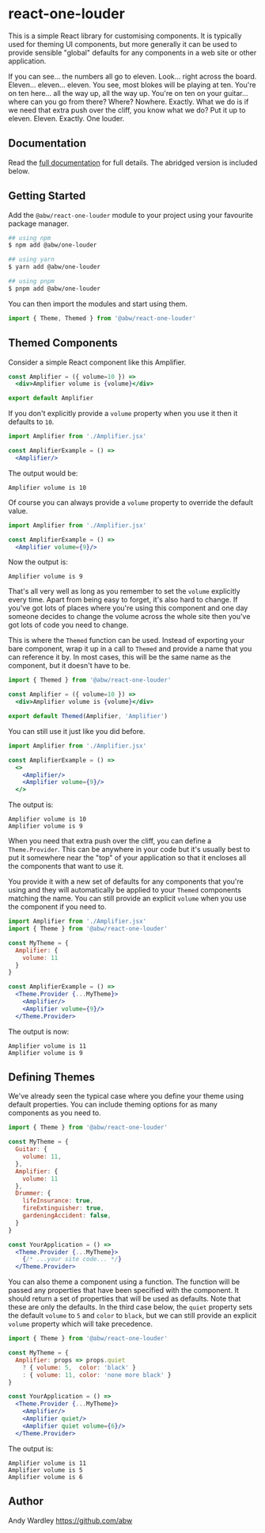# react-one-louder

This is a simple React library for customising components. It is typically
used for theming UI components, but more generally it can be used to provide
sensible "global" defaults for any components in a web site or other application.

If you can see... the numbers all go to eleven. Look... right across the
board. Eleven... eleven... eleven. You see, most blokes will be playing at
ten. You're on ten here... all the way up, all the way up. You're on ten on
your guitar... where can you go from there? Where? Nowhere. Exactly. What we
do is if we need that extra push over the cliff, you know what we do? Put it
up to eleven. Eleven. Exactly. One louder.

## Documentation

Read the [full documentation](https://badgerpower.com/react-one-louder/) for
full details.  The abridged version is included below.

## Getting Started

Add the `@abw/react-one-louder` module to your project using your favourite
package manager.

```bash
## using npm
$ npm add @abw/one-louder

## using yarn
$ yarn add @abw/one-louder

## using pnpm
$ pnpm add @abw/one-louder
```

You can then import the modules and start using them.

```jsx
import { Theme, Themed } from '@abw/react-one-louder'
```

## Themed Components

Consider a simple React component like this Amplifier.

```jsx
const Amplifier = ({ volume=10 }) =>
  <div>Amplifier volume is {volume}</div>

export default Amplifier
```

If you don't explicitly provide a `volume` property when you use it then it
defaults to `10`.

```jsx
import Amplifier from './Amplifier.jsx'

const AmplifierExample = () =>
  <Amplifier/>
```

The output would be:

```
Amplifier volume is 10
```

Of course you can always provide a `volume` property to override the default value.

```jsx
import Amplifier from './Amplifier.jsx'

const AmplifierExample = () =>
  <Amplifier volume={9}/>
```

Now the output is:

```
Amplifier volume is 9
```

That's all very well as long as you remember to set the `volume` explicitly
every time. Apart from being easy to forget, it's also hard to change. If
you've got lots of places where you're using this component and one day
someone decides to change the volume across the whole site then you've got
lots of code you need to change.

This is where the `Themed` function can be used. Instead of exporting your
bare component, wrap it up in a call to `Themed` and provide a name that you
can reference it by. In most cases, this will be the same name as the
component, but it doesn't have to be.

```jsx
import { Themed } from '@abw/react-one-louder'

const Amplifier = ({ volume=10 }) =>
  <div>Amplifier volume is {volume}</div>

export default Themed(Amplifier, 'Amplifier')
```

You can still use it just like you did before.

```jsx
import Amplifier from './Amplifier.jsx'

const AmplifierExample = () =>
  <>
    <Amplifier/>
    <Amplifier volume={9}/>
  </>
```

The output is:

```
Amplifier volume is 10
Amplifier volume is 9
```

When you need that extra push over the cliff, you can define a
`Theme.Provider`. This can be anywhere in your code but it's usually best
to put it somewhere near the "top" of your application so that it encloses
all the components that want to use it.

You provide it with a new set of defaults for any components that you're
using and they will automatically be applied to your `Themed` components
matching the name. You can still provide an explicit `volume` when you use
the component if you need to.

```jsx
import Amplifier from './Amplifier.jsx'
import { Theme } from '@abw/react-one-louder'

const MyTheme = {
  Amplifier: {
    volume: 11
  }
}

const AmplifierExample = () =>
  <Theme.Provider {...MyTheme}>
    <Amplifier/>
    <Amplifier volume={9}/>
  </Theme.Provider>
```

The output is now:

```
Amplifier volume is 11
Amplifier volume is 9
```

## Defining Themes

We've already seen the typical case where you define your theme using
default properties. You can include theming options for as many components
as you need to.

```jsx
import { Theme } from '@abw/react-one-louder'

const MyTheme = {
  Guitar: {
    volume: 11,
  },
  Amplifier: {
    volume: 11
  },
  Drummer: {
    lifeInsurance: true,
    fireExtinguisher: true,
    gardeningAccident: false,
  }
}

const YourApplication = () =>
  <Theme.Provider {...MyTheme}>
    {/* ...your site code... */}
  </Theme.Provider>
```

You can also theme a component using a function. The function will be
passed any properties that have been specified with the component. It
should return a set of properties that will be used as defaults. Note that
these are only the defaults. In the third case below, the `quiet` property
sets the default `volume` to `5` and `color` to `black`, but we can still
provide an explicit `volume` property which will take precedence.

```jsx
import { Theme } from '@abw/react-one-louder'

const MyTheme = {
  Amplifier: props => props.quiet
    ? { volume: 5,  color: 'black' }
    : { volume: 11, color: 'none more black' }
}

const YourApplication = () =>
  <Theme.Provider {...MyTheme}>
    <Amplifier/>
    <Amplifier quiet/>
    <Amplifier quiet volume={6}/>
  </Theme.Provider>
```

The output is:

```
Amplifier volume is 11
Amplifier volume is 5
Amplifier volume is 6
```

## Author

Andy Wardley https://github.com/abw